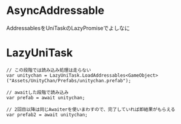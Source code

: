 # AsyncAddressable
AddressablesをUniTaskのLazyPromiseでよしなに

# LazyUniTask

```
// この段階では読み込み処理は走らない
var unitychan = LazyUniTask.LoadAddressables<GameObject>("Assets/UnityChan/Prefabs/unitychan.prefab");

// awaitした段階で読み込み
var prefab = await unitychan;

// 2回目以降は同じAwaiterを使いまわすので、完了していれば即結果がもらえる
var prefab2 = await unitychan;
```
